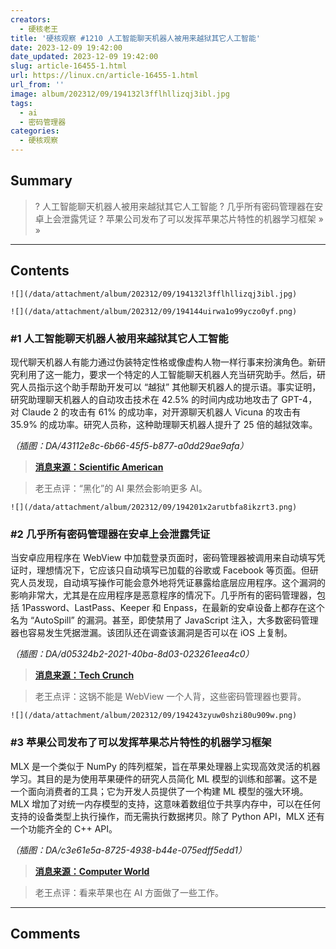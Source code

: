 ```yaml
---
creators:
  - 硬核老王
title: '硬核观察 #1210 人工智能聊天机器人被用来越狱其它人工智能'
date: 2023-12-09 19:42:00
date_updated: 2023-12-09 19:42:00
slug: article-16455-1.html
url: https://linux.cn/article-16455-1.html
url_from: ''
image: album/202312/09/194132l3fflhllizqj3ibl.jpg
tags:
  - ai
  - 密码管理器
categories:
  - 硬核观察
---
```


## Summary

> ? 人工智能聊天机器人被用来越狱其它人工智能
> ? 几乎所有密码管理器在安卓上会泄露凭证
> ? 苹果公司发布了可以发挥苹果芯片特性的机器学习框架
> » 
> »

***

<!-- more -->

## Contents

`![](/data/attachment/album/202312/09/194132l3fflhllizqj3ibl.jpg)`

`![](/data/attachment/album/202312/09/194144uirwa1o99yczo0yf.png)`

### #1 人工智能聊天机器人被用来越狱其它人工智能

现代聊天机器人有能力通过伪装特定性格或像虚构人物一样行事来扮演角色。新研究利用了这一能力，要求一个特定的人工智能聊天机器人充当研究助手。然后，研究人员指示这个助手帮助开发可以 “越狱” 其他聊天机器人的提示语。事实证明，研究助理聊天机器人的自动攻击技术在 42.5% 的时间内成功地攻击了 GPT-4，对 Claude 2 的攻击有 61% 的成功率，对开源聊天机器人 Vicuna 的攻击有 35.9% 的成功率。研究人员称，这种助理聊天机器人提升了 25 倍的越狱效率。

*（插图：DA/43112e8c-6b66-45f5-b877-a0dd29ae9afa）*

> 
> **[消息来源：Scientific American](https://www.scientificamerican.com/article/jailbroken-ai-chatbots-can-jailbreak-other-chatbots/)**
> 
> 
> 

> 
> 老王点评：“黑化”的 AI 果然会影响更多 AI。
> 
> 
> 

`![](/data/attachment/album/202312/09/194201x2arutbfa8ikzrt3.png)`

### #2 几乎所有密码管理器在安卓上会泄露凭证

当安卓应用程序在 WebView 中加载登录页面时，密码管理器被调用来自动填写凭证时，理想情况下，它应该只自动填写已加载的谷歌或 Facebook 等页面。但研究人员发现，自动填写操作可能会意外地将凭证暴露给底层应用程序。这个漏洞的影响非常大，尤其是在应用程序是恶意程序的情况下。几乎所有的密码管理器，包括 1Password、LastPass、Keeper 和 Enpass，在最新的安卓设备上都存在这个名为 “AutoSpill” 的漏洞。甚至，即使禁用了 JavaScript 注入，大多数密码管理器也容易发生凭据泄漏。该团队还在调查该漏洞是否可以在 iOS 上复制。

*（插图：DA/d05324b2-2021-40ba-8d03-023261eea4c0）*

> 
> **[消息来源：Tech Crunch](https://techcrunch.com/2023/12/06/your-mobile-password-manager-might-be-exposing-your-credentials/)**
> 
> 
> 

> 
> 老王点评：这锅不能是 WebView 一个人背，这些密码管理器也要背。
> 
> 
> 

`![](/data/attachment/album/202312/09/194243zyuw0shzi80u909w.png)`

### #3 苹果公司发布了可以发挥苹果芯片特性的机器学习框架

MLX 是一个类似于 NumPy 的阵列框架，旨在苹果处理器上实现高效灵活的机器学习。其目的是为使用苹果硬件的研究人员简化 ML 模型的训练和部署。这不是一个面向消费者的工具；它为开发人员提供了一个构建 ML 模型的强大环境。MLX 增加了对统一内存模型的支持，这意味着数组位于共享内存中，可以在任何支持的设备类型上执行操作，而无需执行数据拷贝。除了 Python API，MLX 还有一个功能齐全的 C++ API。

*（插图：DA/c3e61e5a-8725-4938-b44e-075edff5edd1）*

> 
> **[消息来源：Computer World](https://www.computerworld.com/article/3711408/apple-launches-mlx-machine-learning-framework-for-apple-silicon.html)**
> 
> 
> 

> 
> 老王点评：看来苹果也在 AI 方面做了一些工作。
> 
> 
>

***

## Comments
